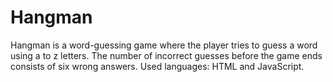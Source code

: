 # Hangman
Hangman is a word-guessing game where the player tries to guess a word using a to z letters. The number of incorrect guesses before the game ends consists of six wrong answers. Used languages: HTML and JavaScript.
